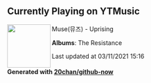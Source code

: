 ## Currently Playing on YTMusic

[<img align="left" width="100" src="https://lh3.googleusercontent.com/AA8daBZAWjmQMsulwEtZ9fp0ni7t-y97J-er0DjsjKj2cyNyen3Di2CSZ9gE-joTqA3GxodJ1MQQOWzo">](https://music.youtube.com/watch?v=Y4R6k8_iIkE)

Muse(뮤즈) - Uprising

**Albums**: The Resistance

Last updated at 03/11/2021 15:16

#### Generated with [20chan/github-now](https://github.com/20chan/github-now)


<!--
**20chan/20chan** is a ✨ _special_ ✨ repository because its `README.md` (this file) appears on your GitHub profile.

Here are some ideas to get you started:

- 🔭 I’m currently working on ...
- 🌱 I’m currently learning ...
- 👯 I’m looking to collaborate on ...
- 🤔 I’m looking for help with ...
- 💬 Ask me about ...
- 📫 How to reach me: ...
- 😄 Pronouns: ...
- ⚡ Fun fact: ...
-->
